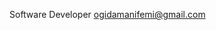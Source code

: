  Software Developer
 ogidamanifemi@gmail.com

<!---
OluwanifemiO/OluwanifemiO is a ✨ special ✨ repository because its `README.md` (this file) appears on your GitHub profile.
You can click the Preview link to take a look at your changes.
--->
